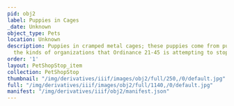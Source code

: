 ```yaml
---
pid: obj2
label: Puppies in Cages
_date: Unknown
object_type: Pets
location: Unknown
description: Puppies in cramped metal cages; these puppies come from puppy mills,
  the kinds of organizations that Ordinance 21-45 is attempting to stop.
order: '1'
layout: PetShopStop_item
collection: PetShopStop
thumbnail: "/img/derivatives/iiif/images/obj2/full/250,/0/default.jpg"
full: "/img/derivatives/iiif/images/obj2/full/1140,/0/default.jpg"
manifest: "/img/derivatives/iiif/obj2/manifest.json"
---
```

